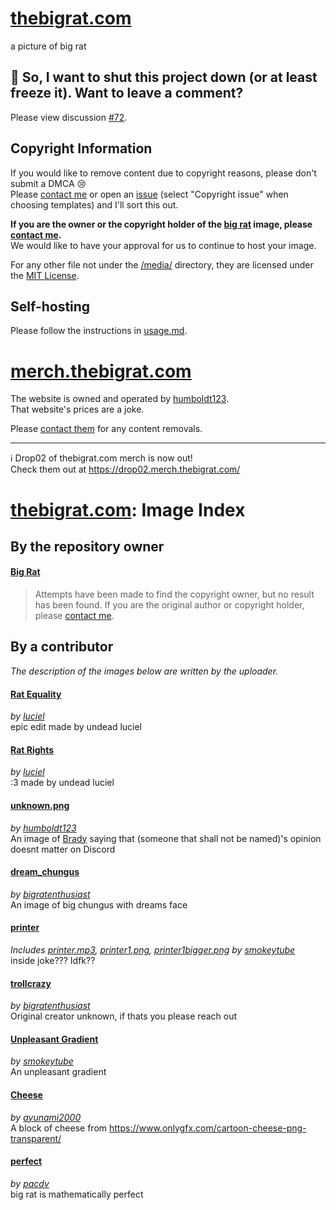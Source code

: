 # [thebigrat.com]

a picture of big rat

## 🚨 So, I want to shut this project down (or at least freeze it). Want to leave a comment?
Please view discussion [#72](https://github.com/bigratmonster/thebigrat.com/discussions/72).

## Copyright Information

If you would like to remove content due to copyright reasons, please don't submit a DMCA 😢  
Please [contact me][email-copyright] or open an [issue] (select "Copyright issue" when choosing templates) and I'll sort this out.

**If you are the owner or the copyright holder of the [big rat] image, please [contact me][email-copyright].**  
We would like to have your approval for us to continue to host your image.

For any other file not under the [/media/][media-dir] directory, they are licensed under the [MIT License][license].

## Self-hosting

Please follow the instructions in [usage.md].

# [merch.thebigrat.com]

The website is owned and operated by [humboldt123].  
That website's prices are a joke.

Please [contact them][email-skrub] for any content removals.

---

ℹ Drop02 of thebigrat.com merch is now out!  
Check them out at <https://drop02.merch.thebigrat.com/>

# [thebigrat.com]: Image Index

## By the repository owner

#### [Big Rat](media/bigrat.png)

> Attempts have been made to find the copyright owner, but no result has been found.
If you are the original author or copyright holder, please [contact me][email-copyright].

## By a contributor

*The description of the images below are written by the uploader.*

#### [Rat Equality](media/ratequality.png)

*by [luciel]*  
epic edit made by undead luciel

#### [Rat Rights](media/ratrights.png)

*by [luciel]*  
:3 made by undead luciel

#### [unknown.png](media/unknown.png)

*by [humboldt123]*  
An image of [Brady] saying that (someone that shall not be named)'s opinion doesnt matter on Discord

#### [dream_chungus](media/dream_chungus.png)

*by [bigratenthusiast]*  
An image of big chungus with dreams face

#### [printer](printer/printer.html)  

*Includes [printer.mp3](media/printer.mp3), [printer1.png](media/printer1.png), [printer1bigger.png](media/printer1bigger.png)*
*by [smokeytube]*  
inside joke??? Idfk??

#### [trollcrazy](media/trollcrazy.png)

*by [bigratenthusiast]*  
Original creator unknown, if thats you please reach out

#### [Unpleasant Gradient](media/unpleasantgradient.png)

*by [smokeytube]*  
An unpleasant gradient

#### [Cheese](media/cartoon-cheese-3.png)

*by [ayunami2000]*  
A block of cheese from <https://www.onlygfx.com/cartoon-cheese-png-transparent/>

#### [perfect](media/perfect.png)

*by [pacdv]*  
big rat is mathematically perfect

<!-- Links in main parts -->
[thebigrat.com]: https://thebigrat.com/
[merch.thebigrat.com]: https://merch.thebigrat.com/
[big rat]: https://thebigrat.com/media/bigrat.png
[usage.md]: usage.md
[email-copyright]: mailto:sonothing.emailme@gmail.com?subject=%5Bthebigrat.com%5D%20Copyright
[media-dir]: ./media
[license]: ./license.md
[email-skrub]: mailto:skrub@thebigrat.com
[issue]: https://github.com/bigratmonster/thebigrat.com/issues/new/choose/

<!-- Users in credits -->
[Brady]: https://github.com/ZeroMemes/
[first order model]: https://github.com/AliaksandrSiarohin/first-order-model/

<!-- Contributors -->
[humboldt123]: https://github.com/humboldt123/
[luciel]: https://github.com/undeadluciel/
[bigratenthusiast]: https://github.com/bigratenthusiast/
[smokeytube]: https://github.com/smokeytube/
[ayunami2000]: https://github.com/ayunami2000/
[pacdv]: https://github.com/pacdv/
